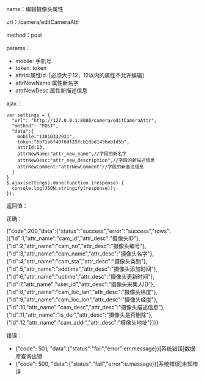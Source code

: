 name：编辑摄像头属性

url：/camera/editCameraAttr

method：post

params：

* mobile: 手机号
* token: token
* attrId:属性Id［必须大于12，12以内的属性不允许编辑］
* attrNewName:属性新名字
* attrNewDesc:属性新描述信息

ajax：

```
var settings = {
  "url": "http://127.0.0.1:8080/camera/editCameraAttr",
  "method": "POST",
  "data":{
    mobile:"13810332931",
    token:"6b71a6f40f6df25fcb1dbd1456eb1d5b",
    attrId:13,
    attrNewName:"attr_new_name",//字段的新名字
    attrNewDesc:"attr_new_description",//字段的新描述信息
    attrNewComment:"attrNewComment"//字段的新备注信息
  }
}
$.ajax(settings).done(function (response) {
  console.log(JSON.stringify(response));
});
```


返回值：

正确：

{"code":200,"data":{"status":"success","error":"success","rows":[{"Id":1,"attr_name":"cam_id","attr_desc":"摄像头ID"},{"Id":2,"attr_name":"cam_no","attr_desc":"摄像头编号"},{"Id":3,"attr_name":"cam_name","attr_desc":"摄像头名字"},{"Id":4,"attr_name":"cam_sta","attr_desc":"摄像头类别"},{"Id":5,"attr_name":"addtime","attr_desc":"摄像头添加时间"},{"Id":6,"attr_name":"uptime","attr_desc":"摄像头更新时间"},{"Id":7,"attr_name":"user_id","attr_desc":"摄像头采集人ID"},{"Id":8,"attr_name":"cam_loc_lan","attr_desc":"摄像头纬度"},{"Id":9,"attr_name":"cam_loc_lon","attr_desc":"摄像头经度"},{"Id":10,"attr_name":"cam_desc","attr_desc":"摄像头描述信息"},{"Id":11,"attr_name":"is_del","attr_desc":"摄像头是否删除"},{"Id":12,"attr_name":"cam_addr","attr_desc":"摄像头地址"}]}}

错误：

* {"code": 501, "data":{"status":"fail","error":err.message}}[系统错误]数据库查询出错
* {"code": 500, "data":{"status":"fail","error":e.message}}[系统错误]未知错误
